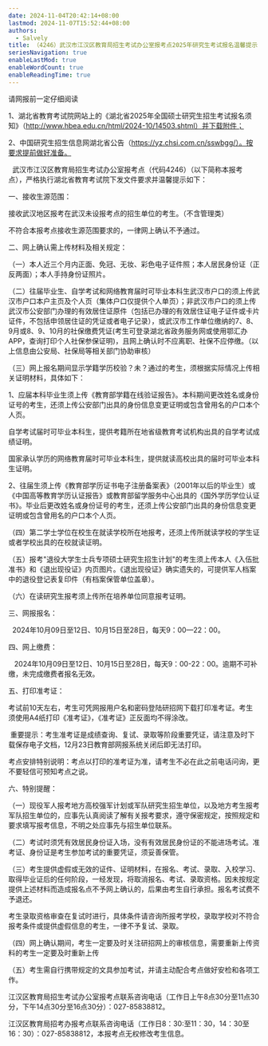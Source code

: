 ```yaml
---
date: 2024-11-04T20:42:14+08:00
lastmod: 2024-11-07T15:52:44+08:00
authors:
  - Salvely
title: （4246）武汉市江汉区教育局招生考试办公室报考点2025年研究生考试报名温馨提示
seriesNavigation: true
enableLastMod: true
enableWordCount: true
enableReadingTime: true
---
```


请网报前一定仔细阅读

1、湖北省教育考试院网站上的《湖北省2025年全国硕士研究生招生考试报名须知》（http://www.hbea.edu.cn/html/2024-10/14503.shtml）并下载附件；

2、中国研究生招生信息网湖北省公告（https://yz.chsi.com.cn/sswbgg/）。按要求提前做好准备。

  武汉市江汉区教育局招生考试办公室报考点（代码4246）（以下简称本报考点），严格执行湖北省教育考试院下发文件要求并温馨提示如下：

一、接收生源范围：

接收武汉地区报考在武汉未设报考点的招生单位的考生。（不含管理类）

不符合本报考点接收生源范围要求的，一律网上确认不予通过。

二、网上确认需上传材料及相关规定：

（一）本人近三个月内正面、免冠、无妆、彩色电子证件照；本人居民身份证（正反两面）；本人手持身份证照片。

（二）往届毕业生、自学考试和网络教育届时可毕业本科生武汉市户口的须上传武汉市户口本户主页及个人页（集体户口仅提供个人单页）；非武汉市户口的须上传武汉市公安部门办理的有效居住证原件（包括已办理的有效居住证电子证件或卡片证件，不包括申领居住证的凭证或者电子记录），或武汉市工作单位缴纳的7、8、9月或8、9、10月的社保缴费凭证(考生可登录湖北省政务服务网或使用鄂汇办APP，查询打印个人社保参保证明)，且网上确认时不应离职、社保不应停缴。（以上信息由公安局、社保局等相关部门协助审核）

（三）网上报名期间显示学籍学历校验？未？通过的考生，须根据实际情况上传相关证明材料，具体如下：

1、应届本科毕业生须上传《教育部学籍在线验证报告》。本科期间更改姓名或身份证号的考生，还须上传公安部门出具的身份信息变更证明或包含曾用名的户口本个人页。

自学考试届时可毕业本科生，提供考籍所在地省级教育考试机构出具的自学考试成绩证明。

国家承认学历的网络教育届时可毕业本科生，提供就读高校出具的届时可毕业本科生证明。

2、往届生须上传《教育部学历证书电子注册备案表》（2001年以后的毕业生）或《中国高等教育学历认证报告》或教育部留学服务中心出具的《国外学历学位认证书》。毕业后更改姓名或身份证号的考生，还须上传公安部门出具的身份信息变更证明或包含曾用名的户口本个人页。

（四）第二学士学位在校生在就读学校所在地报考，还须上传所就读学校的学生证或者学校出具的在校就读证明。

（五）报考"退役大学生士兵专项硕士研究生招生计划"的考生须上传本人《入伍批准书》和《退出现役证》内页图片。《退出现役证》确实遗失的，可提供军人档案中的退役登记表复印件（有档案保管单位盖章）。

（六）在读研究生报考须上传所在培养单位同意报考证明。

三、网报报名：

  2024年10月09日至12日、10月15日至28日，每天9：00—22：00。

四、网上缴费：

   2024年10月09日至12日、10月15日至28日，每天9：00-22：00。逾期不可补缴，未完成缴费者报名无效。

五、打印准考证：

考试前10天左右，考生可凭网报用户名和密码登陆研招网下载打印准考证。考生须使用A4纸打印《准考证》，《准考证》正反面均不得涂改。

 重要提示：考生准考证是成绩查询、复试、录取等阶段重要凭证，请注意及时下载保存电子文档，12月23日教育部网报系统关闭后即无法打印。

考点安排特别说明：考点以打印的准考证为准，请考生不必在此之前电话问询，更不要轻信可预知考点之说。

六、特别提醒：

（一）现役军人报考地方高校强军计划或军队研究生招生单位，以及地方考生报考军队招生单位的，应事先认真阅读了解有关报考要求，遵守保密规定，按照规定和要求填写报考信息，不明之处应事先与招生单位联系。

（二）考试时须凭有效居民身份证入场，没有有效居民身份证的不能进场考试。准考证、身份证是考生参加考试的重要凭证，须妥善保管。

（三）考生提供虚假或无效的证件、证明材料，在报名、考试、录取、入校学习、取得毕业证后的任何阶段，一经发现，将取消报名、考试、录取资格。因未按规定提供上述材料而造成报名点不予网上确认的，后果由考生自行承担。报名考试费不予退还。

考生录取资格审查在复试时进行，具体条件请咨询所报考学校，录取学校对不符合报考条件或提供虚假信息的考生，一律不予复试、录取。

（四）网上确认期间，考生一定要及时关注研招网上的审核信息，需要重新上传资料的考生一定要及时重新上传

（五）考生需自行携带规定的文具参加考试，并请主动配合考点做好安检和各项工作。

江汉区教育局招生考试办公室报考点联系咨询电话（工作日上午8点30分至11点30分，下午14点30分至16点30分）：027-85838812。

江汉区教育局招考办报考点联系咨询电话（工作日8：30:至11：30，14：30至16：30）：027-85838812，本报考点无权修改考生信息。
